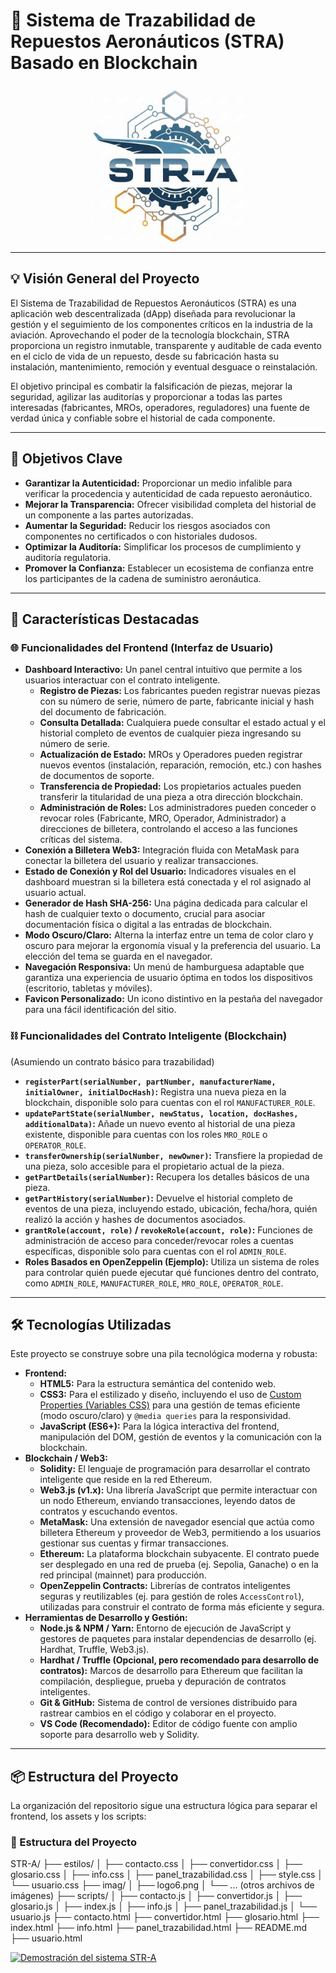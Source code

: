 # 🚀 Sistema de Trazabilidad de Repuestos Aeronáuticos (STRA) Basado en Blockchain

<p align="center">
    <img src="./imag/LogoSTRA1.jpg" alt="Logo STR-A" width="250" height="250">
</p>

---

## 💡 Visión General del Proyecto

El Sistema de Trazabilidad de Repuestos Aeronáuticos (STRA) es una aplicación web descentralizada (dApp) diseñada para revolucionar la gestión y el seguimiento de los componentes críticos en la industria de la aviación. Aprovechando el poder de la tecnología blockchain, STRA proporciona un registro inmutable, transparente y auditable de cada evento en el ciclo de vida de un repuesto, desde su fabricación hasta su instalación, mantenimiento, remoción y eventual desguace o reinstalación.

El objetivo principal es combatir la falsificación de piezas, mejorar la seguridad, agilizar las auditorías y proporcionar a todas las partes interesadas (fabricantes, MROs, operadores, reguladores) una fuente de verdad única y confiable sobre el historial de cada componente.

---

## 🎯 Objetivos Clave

* **Garantizar la Autenticidad:** Proporcionar un medio infalible para verificar la procedencia y autenticidad de cada repuesto aeronáutico.
* **Mejorar la Transparencia:** Ofrecer visibilidad completa del historial de un componente a las partes autorizadas.
* **Aumentar la Seguridad:** Reducir los riesgos asociados con componentes no certificados o con historiales dudosos.
* **Optimizar la Auditoría:** Simplificar los procesos de cumplimiento y auditoría regulatoria.
* **Promover la Confianza:** Establecer un ecosistema de confianza entre los participantes de la cadena de suministro aeronáutica.

---

## 🌟 Características Destacadas

### 🌐 Funcionalidades del Frontend (Interfaz de Usuario)

* **Dashboard Interactivo:** Un panel central intuitivo que permite a los usuarios interactuar con el contrato inteligente.
    * **Registro de Piezas:** Los fabricantes pueden registrar nuevas piezas con su número de serie, número de parte, fabricante inicial y hash del documento de fabricación.
    * **Consulta Detallada:** Cualquiera puede consultar el estado actual y el historial completo de eventos de cualquier pieza ingresando su número de serie.
    * **Actualización de Estado:** MROs y Operadores pueden registrar nuevos eventos (instalación, reparación, remoción, etc.) con hashes de documentos de soporte.
    * **Transferencia de Propiedad:** Los propietarios actuales pueden transferir la titularidad de una pieza a otra dirección blockchain.
    * **Administración de Roles:** Los administradores pueden conceder o revocar roles (Fabricante, MRO, Operador, Administrador) a direcciones de billetera, controlando el acceso a las funciones críticas del sistema.
* **Conexión a Billetera Web3:** Integración fluida con MetaMask para conectar la billetera del usuario y realizar transacciones.
* **Estado de Conexión y Rol del Usuario:** Indicadores visuales en el dashboard muestran si la billetera está conectada y el rol asignado al usuario actual.
* **Generador de Hash SHA-256:** Una página dedicada para calcular el hash de cualquier texto o documento, crucial para asociar documentación física o digital a las entradas de blockchain.
* **Modo Oscuro/Claro:** Alterna la interfaz entre un tema de color claro y oscuro para mejorar la ergonomía visual y la preferencia del usuario. La elección del tema se guarda en el navegador.
* **Navegación Responsiva:** Un menú de hamburguesa adaptable que garantiza una experiencia de usuario óptima en todos los dispositivos (escritorio, tabletas y móviles).
* **Favicon Personalizado:** Un icono distintivo en la pestaña del navegador para una fácil identificación del sitio.

### ⛓️ Funcionalidades del Contrato Inteligente (Blockchain)

(Asumiendo un contrato básico para trazabilidad)

* **`registerPart(serialNumber, partNumber, manufacturerName, initialOwner, initialDocHash)`:** Registra una nueva pieza en la blockchain, disponible solo para cuentas con el rol `MANUFACTURER_ROLE`.
* **`updatePartState(serialNumber, newStatus, location, docHashes, additionalData)`:** Añade un nuevo evento al historial de una pieza existente, disponible para cuentas con los roles `MRO_ROLE` o `OPERATOR_ROLE`.
* **`transferOwnership(serialNumber, newOwner)`:** Transfiere la propiedad de una pieza, solo accesible para el propietario actual de la pieza.
* **`getPartDetails(serialNumber)`:** Recupera los detalles básicos de una pieza.
* **`getPartHistory(serialNumber)`:** Devuelve el historial completo de eventos de una pieza, incluyendo estado, ubicación, fecha/hora, quién realizó la acción y hashes de documentos asociados.
* **`grantRole(account, role)` / `revokeRole(account, role)`:** Funciones de administración de acceso para conceder/revocar roles a cuentas específicas, disponible solo para cuentas con el rol `ADMIN_ROLE`.
* **Roles Basados en OpenZeppelin (Ejemplo):** Utiliza un sistema de roles para controlar quién puede ejecutar qué funciones dentro del contrato, como `ADMIN_ROLE`, `MANUFACTURER_ROLE`, `MRO_ROLE`, `OPERATOR_ROLE`.

---

## 🛠️ Tecnologías Utilizadas

Este proyecto se construye sobre una pila tecnológica moderna y robusta:

* **Frontend:**
    * **HTML5:** Para la estructura semántica del contenido web.
    * **CSS3:** Para el estilizado y diseño, incluyendo el uso de [Custom Properties (Variables CSS)](https://developer.mozilla.org/en-US/docs/Web/CSS/Using_CSS_custom_properties) para una gestión de temas eficiente (modo oscuro/claro) y `@media queries` para la responsividad.
    * **JavaScript (ES6+):** Para la lógica interactiva del frontend, manipulación del DOM, gestión de eventos y la comunicación con la blockchain.
* **Blockchain / Web3:**
    * **Solidity:** El lenguaje de programación para desarrollar el contrato inteligente que reside en la red Ethereum.
    * **Web3.js (v1.x):** Una librería JavaScript que permite interactuar con un nodo Ethereum, enviando transacciones, leyendo datos de contratos y escuchando eventos.
    * **MetaMask:** Una extensión de navegador esencial que actúa como billetera Ethereum y proveedor de Web3, permitiendo a los usuarios gestionar sus cuentas y firmar transacciones.
    * **Ethereum:** La plataforma blockchain subyacente. El contrato puede ser desplegado en una red de prueba (ej. Sepolia, Ganache) o en la red principal (mainnet) para producción.
    * **OpenZeppelin Contracts:** Librerías de contratos inteligentes seguras y reutilizables (ej. para gestión de roles `AccessControl`), utilizadas para construir el contrato de forma más eficiente y segura.
* **Herramientas de Desarrollo y Gestión:**
    * **Node.js & NPM / Yarn:** Entorno de ejecución de JavaScript y gestores de paquetes para instalar dependencias de desarrollo (ej. Hardhat, Truffle, Web3.js).
    * **Hardhat / Truffle (Opcional, pero recomendado para desarrollo de contratos):** Marcos de desarrollo para Ethereum que facilitan la compilación, despliegue, prueba y depuración de contratos inteligentes.
    * **Git & GitHub:** Sistema de control de versiones distribuido para rastrear cambios en el código y colaborar en el proyecto.
    * **VS Code (Recomendado):** Editor de código fuente con amplio soporte para desarrollo web y Solidity.

---

## 📦 Estructura del Proyecto

La organización del repositorio sigue una estructura lógica para separar el frontend, los assets y los scripts:
### 📂 Estructura del Proyecto
STR-A/
├── estilos/
│   ├── contacto.css
│   ├── convertidor.css
│   ├── glosario.css
│   ├── info.css
│   ├── panel_trazabilidad.css
│   ├── style.css
│   └── usuario.css
├── imag/
│   ├── logo6.png
│   └── ... (otros archivos de imágenes)
├── scripts/
│   ├── contacto.js
│   ├── convertidor.js
│   ├── glosario.js
│   ├── index.js
│   ├── info.js
│   ├── panel_trazabilidad.js
│   └── usuario.js
├── contacto.html
├── convertidor.html
├── glosario.html
├── index.html
├── info.html
├── panel_trazabilidad.html
├── README.md
├── usuario.html


[![Demostración del sistema STR-A](https://img.youtube.com/vi/lwLgduCLkAY/0.jpg)](https://www.youtube.com/watch?v=lwLgduCLkAY)
